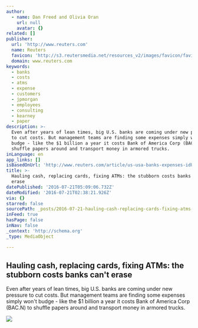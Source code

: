 ```yaml
---
author:
  - name: Dan Freed and Olivia Oran
    url: null
    avatar: {}
related: []
publisher:
  url: 'http://www.reuters.com'
  name: Reuters
  favicon: 'http://s3.reutersmedia.net/resources_v2/images/favicon/favicon.ico'
  domain: www.reuters.com
keywords:
  - banks
  - costs
  - atms
  - expense
  - customers
  - jpmorgan
  - employees
  - consulting
  - kearney
  - paper
description: >-
  Even after years of lean times, big U.S. banks are coming under new pressure
  to cut costs. But management teams are finding some expenses simply won't
  budge - like the $1 billion a year it costs Bank of America Corp (BAC.N) to
  shuffle papers around and transport money in armored trucks.
inLanguage: en
app_links: []
isBasedOnUrl: 'http://www.reuters.com/article/us-usa-banks-expenses-idUSKCN0ZZ0AO'
title: >-
  Hauling cash, replacing cards, fixing ATMs: the stubborn costs banks can't
  erase
datePublished: '2016-07-21T05:09:06.732Z'
dateModified: '2016-07-21T02:38:21.926Z'
via: {}
starred: false
sourcePath: _posts/2016-07-21-hauling-cash-replacing-cards-fixing-atms-the-stubborn-cos.md
inFeed: true
hasPage: false
inNav: false
_context: 'http://schema.org'
_type: MediaObject

---
```

<article style=""><h1>Hauling cash, replacing cards, fixing ATMs: the stubborn costs banks can't erase</h1><p>Even after years of lean times, big U.S. banks are coming under new pressure to cut costs. But management teams are finding some expenses simply won't budge - like the $1 billion a year it costs Bank of America Corp (BAC.N) to shuffle papers around and transport money in armored trucks.</p><img src="http://s2.reutersmedia.net/resources/r/?m=02&amp;d=20160719&amp;t=2&amp;i=1146128210&amp;w=&amp;fh=545px&amp;fw=&amp;ll=&amp;pl=&amp;sq=&amp;r=LYNXNPEC6I07C" /></article>